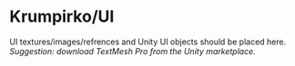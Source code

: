# Krumpirko/UI

UI textures/images/refrences and Unity UI objects should be placed here.
*Suggestion: download TextMesh Pro from the Unity marketplace.*
